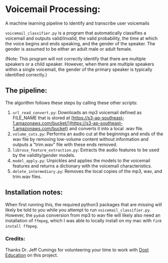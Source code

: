 # Voicemail Processing:
A machine learning pipeline to identify and transcribe user voicemails

`voicemail_classifier.py` is a program that automatically classifies a voicemail and outputs valid/invalid, the valid probability, the time at which the voice begins and ends speaking, and the gender of the speaker.  The gender is assumed to be either an adult male or adult female.

(Note: This program will not correctly identify that there are multiple speakers or a child speaker.  However, when there are multiple speakers within a single voicemail, the gender of the primary speaker is typically identified correctly.)

## The pipeline:
The algorithm follows these steps by calling these other scripts:
1) `url_read_convert.py`: Downloads an mp3 voicemail defined as FILE_NAME that is stored at [https://s3-ap-southeast-1.amazonaws.com/bucket/](https://s3-ap-southeast-1.amazonaws.com/bucket) and converts it into a local .wav file.
2) `volume_cuts.py`: Performs an audio cut at the beginnings and ends of the wav file by removing low-volume content without information and
outputs a "trim.wav" file with these ends removed.
3) `librosa_feature_extraction.py`: Extracts the audio features to be used by the validity/gender models.
4) `model_apply.py`: Unpickles and applies the models to the voicemail features and returns a dictionary with the voicemail characteristics.
5) `delete_intermediary.py`: Removes the local copies of the mp3, wav, and trim.wav files.

## Installation notes:
When first running this, the required python3 packages that are missing will likely be told to you while you attempt to run `voicemail_classifier.py`.  However, the `pydub` conversion from mp3 to wav file will likely also need an installation of `ffmpeg`, which I was able to locally install on my mac with `fink install ffmpeg`.

### Credits:
Thanks Dr. Jeff Cumings for volunteering your time to work with [Dost Education](www.dosteducation.com) on this project.
